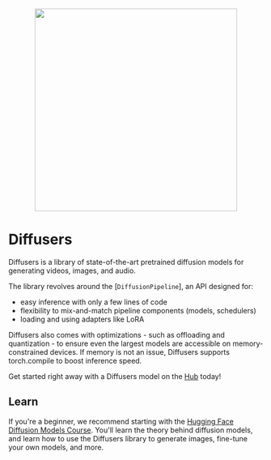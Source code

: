 <!--Copyright 2025 The HuggingFace Team. All rights reserved.

Licensed under the Apache License, Version 2.0 (the "License"); you may not use this file except in compliance with
the License. You may obtain a copy of the License at

http://www.apache.org/licenses/LICENSE-2.0

Unless required by applicable law or agreed to in writing, software distributed under the License is distributed on
an "AS IS" BASIS, WITHOUT WARRANTIES OR CONDITIONS OF ANY KIND, either express or implied. See the License for the
specific language governing permissions and limitations under the License.
-->

<p align="center">
    <br>
    <img src="https://raw.githubusercontent.com/huggingface/diffusers/77aadfee6a891ab9fcfb780f87c693f7a5beeb8e/docs/source/imgs/diffusers_library.jpg" width="400" style="border: none;"/>
    <br>
</p>

# Diffusers

Diffusers is a library of state-of-the-art pretrained diffusion models for generating videos, images, and audio.

The library revolves around the [`DiffusionPipeline`], an API designed for:

- easy inference with only a few lines of code
- flexibility to mix-and-match pipeline components (models, schedulers)
- loading and using adapters like LoRA

Diffusers also comes with optimizations - such as offloading and quantization - to ensure even the largest models are accessible on memory-constrained devices. If memory is not an issue, Diffusers supports torch.compile to boost inference speed.

Get started right away with a Diffusers model on the [Hub](https://huggingface.co/models?library=diffusers&sort=trending) today!

## Learn

If you're a beginner, we recommend starting with the [Hugging Face Diffusion Models Course](https://huggingface.co/learn/diffusion-course/unit0/1). You'll learn the theory behind diffusion models, and learn how to use the Diffusers library to generate images, fine-tune your own models, and more.

